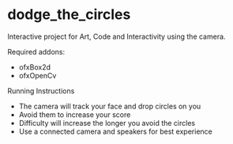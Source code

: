 # dodge_the_circles
Interactive project for Art, Code and Interactivity using the camera.

Required addons:
- ofxBox2d
- ofxOpenCv

Running Instructions
- The camera will track your face and drop circles on you
- Avoid them to increase your score
- Difficulty will increase the longer you avoid the circles
- Use a connected camera and speakers for best experience

